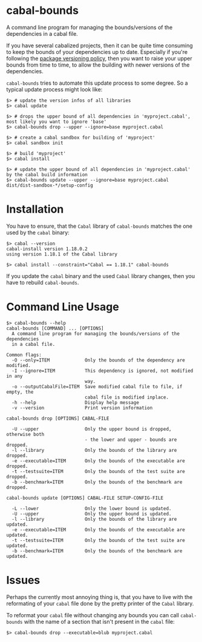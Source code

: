 cabal-bounds
============

A command line program for managing the bounds/versions of the dependencies in a cabal file.

If you have several cabalized projects, then it can be quite time consuming to keep the
bounds of your dependencies up to date. Especially if you're following the [package versioning policy](<http://www.haskell.org/haskellwiki/Package_versioning_policy>),
then you want to raise your upper bounds from time to time, to allow the building with newer
versions of the dependencies.

`cabal-bounds` tries to automate this update process to some degree. So a typical update process might look like:

    $> # update the version infos of all libraries
    $> cabal update

    $> # drops the upper bound of all dependencies in 'myproject.cabal', most likely you want to ignore 'base'
    $> cabal-bounds drop --upper --ignore=base myproject.cabal

    $> # create a cabal sandbox for building of 'myproject'
    $> cabal sandbox init
      
    $> # build 'myproject'
    $> cabal install

    $> # update the upper bound of all dependencies in 'myproject.cabal' by the cabal build information
    $> cabal-bounds update --upper --ignore=base myproject.cabal dist/dist-sandbox-*/setup-config 

Installation
============

You have to ensure, that the `Cabal` library of `cabal-bounds` matches the one used by the `cabal` binary:

    $> cabal --version
    cabal-install version 1.18.0.2
    using version 1.18.1 of the Cabal library 

    $> cabal install --constraint="Cabal == 1.18.1" cabal-bounds

If you update the `cabal` binary and the used `Cabal` library changes, then you have to rebuild `cabal-bounds`.

Command Line Usage
==================

    $> cabal-bounds --help
    cabal-bounds [COMMAND] ... [OPTIONS]
      A command line program for managing the bounds/versions of the dependencies
      in a cabal file.
    
    Common flags:
      -O --only=ITEM             Only the bounds of the dependency are modified.
      -I --ignore=ITEM           This dependency is ignored, not modified in any
                                 way.
      -o --outputCabalFile=ITEM  Save modified cabal file to file, if empty, the
                                 cabal file is modified inplace.
      -h --help                  Display help message
      -v --version               Print version information
    
    cabal-bounds drop [OPTIONS] CABAL-FILE
    
      -U --upper                 Only the upper bound is dropped, otherwise both
                                 - the lower and upper - bounds are dropped.
      -l --library               Only the bounds of the library are dropped.
      -e --executable=ITEM       Only the bounds of the executable are dropped.
      -t --testsuite=ITEM        Only the bounds of the test suite are dropped.
      -b --benchmark=ITEM        Only the bounds of the benchmark are dropped.
    
    cabal-bounds update [OPTIONS] CABAL-FILE SETUP-CONFIG-FILE
    
      -L --lower                 Only the lower bound is updated.
      -U --upper                 Only the upper bound is updated.
      -l --library               Only the bounds of the library are updated.
      -e --executable=ITEM       Only the bounds of the executable are updated.
      -t --testsuite=ITEM        Only the bounds of the test suite are updated.
      -b --benchmark=ITEM        Only the bounds of the benchmark are updated.

Issues
======

Perhaps the currently most annoying thing is, that you have to live with the reformating of your
`cabal` file done by the pretty printer of the `Cabal` library.

To reformat your `cabal` file without changing any bounds you can call `cabal-bounds` with the name of
a section that isn't present in the `cabal` file:

    $> cabal-bounds drop --executable=blub myproject.cabal
